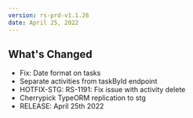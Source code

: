 ```yaml
---
version: rs-prd-v1.1.26
date: April 25, 2022
---
```


## What's Changed
* Fix: Date format on tasks
* Separate activities from taskById endpoint
* HOTFIX-STG: RS-1191: Fix issue with activity delete
* Cherrypick TypeORM replication to stg
* RELEASE: April 25th 2022